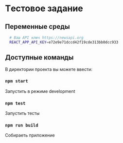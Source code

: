 # Tестовое задание
## Переменные среды
```sh
  # Ваш API ключ https://newsapi.org
  REACT_APP_API_KEY=e72e9e71dccd42f19cde313bb0dcc933
```
## Доступные команды

В директории проекта вы можете ввести:

### `npm start`

Запустить в режиме development

### `npm test`

Запустить тесты

### `npm run build`

Собираеть приложение

